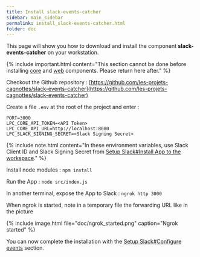 ```yaml
---
title: Install slack-events-catcher
sidebar: main_sidebar
permalink: install_slack-events-catcher.html
folder: doc
---
```


This page will show you how to download and install the component **slack-events-catcher** on your workstation.

{% include important.html content="This section cannot be done before installing [core](/install_core.html) and [web](/install_web.html) components. Please return here after." %}

Checkout the Github repository : [https://github.com/les-projets-cagnottes/slack-events-catcher](https://github.com/les-projets-cagnottes/slack-events-catcher)

Create a file `.env` at the root of the project and enter :

```env
PORT=3000
LPC_CORE_API_TOKEN=<API Token>
LPC_CORE_API_URL=http://localhost:8080
LPC_SLACK_SIGNING_SECRET=<Slack Signing Secret>
```

{% include note.html content="In these environment variables, use Slack Client ID and Slack Signing Secret from [Setup Slack#Install App to the workspace](/setup_slack.html#install-app-to-the-workspace)." %}

Install node modules : `npm install`

Run the App : `node src/index.js`

In another terminal, expose the App to Slack : `ngrok http 3000`

When ngrok is started, note in a temporary file the forwarding URL like in the picture

{% include image.html file="doc/ngrok_started.png" caption="Ngrok started" %}

You can now complete the installation with the [Setup Slack#Configure events](/setup_slack.html#configure-events) section.
